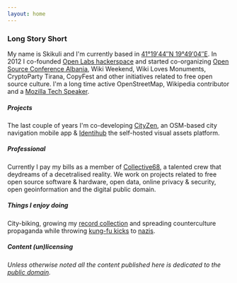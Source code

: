 ```yaml
---
layout: home
---
```

### Long Story Short
My name is Skikuli and I'm currently based in [41°19′44″N 19°49′04″E](https://osm.org/go/xexSP~s?m=).
In 2012 I co-founded [Open Labs hackerspace](https://openlabs.cc) and started co-organizing [Open Source Conference Albania](https://oscal.openlabs.cc), Wiki Weekend, Wiki Loves Monuments, CryptoParty Tirana, CopyFest and other initiatives related to free open source culture. I'm a long time active OpenStreetMap, Wikipedia contributor and a [Mozilla Tech Speaker](https://wiki.mozilla.org/TechSpeakers).

##### Projects
The last couple of years I'm co-developing [CityZen](http://cityzenapp.co/), an OSM-based city navigation mobile app & [Identihub](https://identihub.co/) the self-hosted visual assets platform.

##### Professional
Currently I pay my bills as a member of [Collective68](http://collective68.tech/), a talented crew that deydreams of a decetralised reality.  We work on projects related to free open source software & hardware, open data, online privacy & security, open geoinformation and the digital public domain.  

##### Things I enjoy doing
City-biking, growing my [record collection](https://www.youtube.com/watch?v=z3_swo25ctM) and spreading counterculture propaganda while throwing [kung-fu kicks](https://youtu.be/wo2aUfwPQvs?t=41s) to [nazis](https://www.youtube.com/watch?v=SFM-9liNmrM).

##### _Content (un)licensing_
_Unless otherwise noted all the content published here is dedicated to the [public domain](https://creativecommons.org/choose/zero/)._
